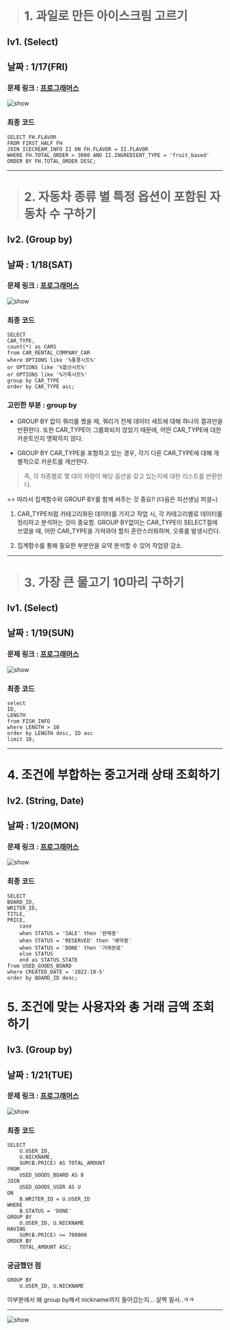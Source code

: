 > # 1. 과일로 만든 아이스크림 고르기
## lv1. (Select)
## 날짜 : 1/17(FRI)
### 문제 링크 : [프로그래머스](https://school.programmers.co.kr/learn/courses/30/lessons/133025)

![show](../images/w2_1.png)

### 최종 코드
```
SELECT FH.FLAVOR
FROM FIRST_HALF FH
JOIN ICECREAM_INFO II ON FH.FLAVOR = II.FLAVOR
WHERE FH.TOTAL_ORDER > 3000 AND II.INGREDIENT_TYPE = 'fruit_based'
ORDER BY FH.TOTAL_ORDER DESC;
```
---

> # 2. 자동차 종류 별 특정 옵션이 포함된 자동차 수 구하기 
## lv2. (Group by)
## 날짜 : 1/18(SAT)
### 문제 링크 : [프로그래머스](https://school.programmers.co.kr/learn/courses/30/lessons/151137)

![show](../images/w2_2.png)

### 최종 코드
```
SELECT
CAR_TYPE,
count(*) as CARS
from CAR_RENTAL_COMPANY_CAR
where OPTIONS like '%통풍시트%'
or OPTIONS like '%열선시트%'
or OPTIONS like '%가죽시트%'
group by CAR_TYPE
order by CAR_TYPE asc;
```

### 고민한 부분 : group by

- GROUP BY 없이 쿼리를 짰을 때,
쿼리가 전체 데이터 세트에 대해 하나의 결과만을 반환한다.
또한 CAR_TYPE이 그룹화되지 않았기 때문에, 어떤 CAR_TYPE에 대한 카운트인지 명확하지 않다.

- GROUP BY CAR_TYPE을 포함하고 있는 경우, 각기 다른 CAR_TYPE에 대해 개별적으로 카운트를 계산한다.

> 즉, 각 차종별로 몇 대의 차량이 해당 옵션을 갖고 있는지에 대한 리스트를 반환한다.


=> 따라서 집계함수와 GROUP BY를 함께 써주는 것 중요!! (다음은 지선생님 피셜~)

1) CAR_TYPE처럼 카테고리화된 데이터를 가지고 작업 시, 각 카테고리별로 데이터를 정리하고 분석하는 것이 중요함.
GROUP BY없이는 CAR_TYPE이 SELECT절에 쓰였을 때, 어떤 CAR_TYPE을 가져와야 할지 혼란스러워하며, 오류를 발생시킨다.

2) 집계함수를 통해 필요한 부분만을 요약 분석할 수 있어 작업량 감소.

---

> # 3. 가장 큰 물고기 10마리 구하기
## lv1. (Select)
## 날짜 : 1/19(SUN)
### 문제 링크 : [프로그래머스](https://school.programmers.co.kr/learn/courses/30/lessons/298517)

![show](../images/w2_3.png)

### 최종 코드
```
select
ID,
LENGTH
from FISH_INFO
where LENGTH > 10
order by LENGTH desc, ID asc
limit 10;
```

---

# 4. 조건에 부합하는 중고거래 상태 조회하기
## lv2. (String, Date)
## 날짜 : 1/20(MON)
### 문제 링크 : [프로그래머스](https://school.programmers.co.kr/learn/courses/30/lessons/164672)

![show](../images/w2_4.png)

### 최종 코드
```
SELECT
BOARD_ID, 
WRITER_ID, 
TITLE,
PRICE,
    case 
    when STATUS = 'SALE' then '판매중'
    when STATUS = 'RESERVED' then '예약중'
    when STATUS = 'DONE' then '거래완료'
    else STATUS
    end as STATUS_STATE
from USED_GOODS_BOARD
where CREATED_DATE = '2022-10-5'
order by BOARD_ID desc;
```

# 5. 조건에 맞는 사용자와 총 거래 금액 조회하기
## lv3. (Group by)
## 날짜 : 1/21(TUE)
### 문제 링크 : [프로그래머스](https://school.programmers.co.kr/learn/courses/30/lessons/164668)

![show](../images/w2_5.png)

### 최종 코드
```
SELECT 
    U.USER_ID, 
    U.NICKNAME, 
    SUM(B.PRICE) AS TOTAL_AMOUNT
FROM 
    USED_GOODS_BOARD AS B
JOIN 
    USED_GOODS_USER AS U
ON 
    B.WRITER_ID = U.USER_ID
WHERE 
    B.STATUS = 'DONE'
GROUP BY 
    U.USER_ID, U.NICKNAME
HAVING 
    SUM(B.PRICE) >= 700000
ORDER BY 
    TOTAL_AMOUNT ASC;
```

### 궁금했던 점

```
GROUP BY 
    U.USER_ID, U.NICKNAME
```
이부분에서 왜 group by해서 nickname까지 들어갔는지...
살짝 필사..ㅋㅋ

---

![show](../images/w2.png)